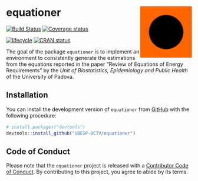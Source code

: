 
<!-- README.md is generated from README.Rmd. Please edit that file -->

# equationer <img src="man/figures/logo.png" align="right" height=140/>

[![Build
Status](https://travis-ci.com/UBESP-DCTV/equationer.svg?token=LB47B8iKQhmYmrAuxwVQ&branch=master)](https://travis-ci.com/UBESP-DCTV/equationer)
[![Coverage
status](https://codecov.io/gh/UBESP-DCTV/equationer/branch/master/graph/badge.svg)](https://codecov.io/github/UBESP-DCTV/equationer?branch=master)

[![lifecycle](https://img.shields.io/badge/lifecycle-maturing-blue.svg)](https://www.tidyverse.org/lifecycle/#maturing)
[![CRAN
status](https://www.r-pkg.org/badges/version/equationer)](https://cran.r-project.org/package=equationer)

The goal of the package `equationer` is to implement an environment to
consistently generate the estimations from the equations reported in the
paper “Review of Equations of Energy Requirements” by the *Unit of
Biostatistics, Epidemiology and Public Health* of the University of
Padova.

## Installation

You can install the development version of `equationer` from
[GitHub](https://github.com/) with the following procedure:

``` r
# install.packages("devtools")
devtools::install_github("UBESP-DCTV/equationer")
```

## Code of Conduct

Please note that the `equationer` project is released with a
[Contributor Code of Conduct](.github/CODE_OF_CONDUCT.md). By
contributing to this project, you agree to abide by its terms.
